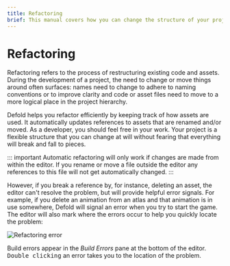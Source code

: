```yaml
---
title: Refactoring
brief: This manual covers how you can change the structure of your project easily with the help of powerful refactoring.
---
```


# Refactoring

Refactoring refers to the process of restructuring existing code and assets. During the development of a project, the need to change or move things around often surfaces: names need to change to adhere to naming conventions or to improve clarity and code or asset files need to move to a more logical place in the project hierarchy.

Defold helps you refactor efficiently by keeping track of how assets are used. It automatically updates references to assets that are renamed and/or moved. As a developer, you should feel free in your work. Your project is a flexible structure that you can change at will without fearing that everything will break and fall to pieces.

::: important
Automatic refactoring will only work if changes are made from within the editor. If you rename or move a file outside the editor any references to this file will not get automatically changed.
:::

However, if you break a reference by, for instance, deleting an asset, the editor can't resolve the problem, but will provide helpful error signals. For example, if you delete an animation from an atlas and that animation is in use somewhere, Defold will signal an error when you try to start the game. The editor will also mark where the errors occur to help you quickly locate the problem:

![Refactoring error](images/workflow/delete_error.png)

Build errors appear in the *Build Errors* pane at the bottom of the editor. <kbd>Double clicking</kbd> an error takes you to the location of the problem.
